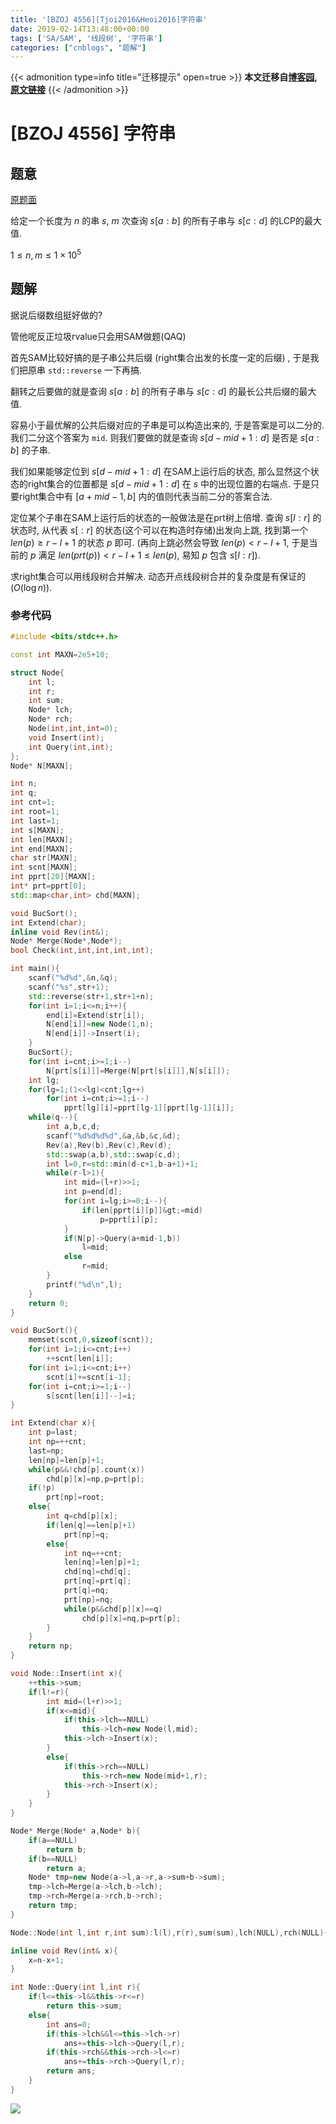 ```yaml
---
title: '[BZOJ 4556][Tjoi2016&Heoi2016]字符串'
date: 2019-02-14T13:48:00+00:00
tags: ['SA/SAM', '线段树', '字符串']
categories: ["cnblogs", "题解"]
---
```

{{< admonition type=info title="迁移提示" open=true >}}
**本文迁移自[博客园](https://rvalue.cnblogs.com), [原文链接](http://www.cnblogs.com/rvalue/archive/2019/02/14/10380954.html)**
{{< /admonition >}}

# [BZOJ 4556] 字符串

## 题意

[原题面](https://www.lydsy.com/JudgeOnline/problem.php?id=4556)

给定一个长度为 $n$ 的串 $s$, $m$ 次查询 $s[a:b]$ 的所有子串与 $s[c:d]$ 的LCP的最大值.

$1\le n,m\le1\times 10^5$

## 题解

据说后缀数组挺好做的?

管他呢反正垃圾rvalue只会用SAM做题(QAQ)

首先SAM比较好搞的是子串公共后缀 (right集合出发的长度一定的后缀) , 于是我们把原串 `std::reverse` 一下再搞.

翻转之后要做的就是查询 $s[a:b]$ 的所有子串与 $s[c:d]$ 的最长公共后缀的最大值.

容易小于最优解的公共后缀对应的子串是可以构造出来的, 于是答案是可以二分的. 我们二分这个答案为 `mid`. 则我们要做的就是查询 $s[d-mid+1:d]$ 是否是 $s[a:b]$ 的子串.

我们如果能够定位到 $s[d-mid+1:d]$ 在SAM上运行后的状态, 那么显然这个状态的right集合的位置都是 $s[d-mid+1:d]$ 在 $s$ 中的出现位置的右端点. 于是只要right集合中有 $[a+mid-1,b]$ 内的值则代表当前二分的答案合法.

定位某个子串在SAM上运行后的状态的一般做法是在prt树上倍增. 查询 $s[l:r]$ 的状态时, 从代表 $s[:r]$ 的状态(这个可以在构造时存储)出发向上跳, 找到第一个 $len(p)\ge r-l+1$ 的状态 $p$ 即可. (再向上跳必然会导致 $len(p)<r-l+1$, 于是当前的 $p$ 满足 $len(prt(p))<r-l+1\le len(p)$, 易知 $p$ 包含 $s[l:r]$).

求right集合可以用线段树合并解决. 动态开点线段树合并的复杂度是有保证的 ($O(\log n)$).

### 参考代码

```cpp
#include <bits/stdc++.h>

const int MAXN=2e5+10;

struct Node{
	int l;
	int r;
	int sum;
	Node* lch;
	Node* rch;
	Node(int,int,int=0);
	void Insert(int);
	int Query(int,int);
};
Node* N[MAXN];

int n;
int q;
int cnt=1;
int root=1;
int last=1;
int s[MAXN];
int len[MAXN];
int end[MAXN];
char str[MAXN];
int scnt[MAXN];
int pprt[20][MAXN];
int* prt=pprt[0];
std::map<char,int> chd[MAXN];

void BucSort();
int Extend(char);
inline void Rev(int&);
Node* Merge(Node*,Node*);
bool Check(int,int,int,int,int);

int main(){
	scanf("%d%d",&n,&q);
	scanf("%s",str+1);
	std::reverse(str+1,str+1+n);
	for(int i=1;i<=n;i++){
		end[i]=Extend(str[i]);
		N[end[i]]=new Node(1,n);
		N[end[i]]->Insert(i);
	}
	BucSort();
	for(int i=cnt;i>=1;i--)
		N[prt[s[i]]]=Merge(N[prt[s[i]]],N[s[i]]);
	int lg;
	for(lg=1;(1<<lg)<cnt;lg++)
		for(int i=cnt;i>=1;i--)
			pprt[lg][i]=pprt[lg-1][pprt[lg-1][i]];
	while(q--){
		int a,b,c,d;
		scanf("%d%d%d%d",&a,&b,&c,&d);
		Rev(a),Rev(b),Rev(c),Rev(d);
		std::swap(a,b),std::swap(c,d);
		int l=0,r=std::min(d-c+1,b-a+1)+1;
		while(r-l>1){
			int mid=(l+r)>>1;
			int p=end[d];
			for(int i=lg;i>=0;i--){
				if(len[pprt[i][p]]&gt;=mid)
					p=pprt[i][p];
			}
			if(N[p]->Query(a+mid-1,b))
				l=mid;
			else
				r=mid;
		}
		printf("%d\n",l);
	}
	return 0;
}

void BucSort(){
	memset(scnt,0,sizeof(scnt));
	for(int i=1;i<=cnt;i++)
		++scnt[len[i]];
	for(int i=1;i<=cnt;i++)
		scnt[i]+=scnt[i-1];
	for(int i=cnt;i>=1;i--)
		s[scnt[len[i]]--]=i;
}

int Extend(char x){
	int p=last;
	int np=++cnt;
	last=np;
	len[np]=len[p]+1;
	while(p&&!chd[p].count(x))
		chd[p][x]=np,p=prt[p];
	if(!p)
		prt[np]=root;
	else{
		int q=chd[p][x];
		if(len[q]==len[p]+1)
			prt[np]=q;
		else{
			int nq=++cnt;
			len[nq]=len[p]+1;
			chd[nq]=chd[q];
			prt[nq]=prt[q];
			prt[q]=nq;
			prt[np]=nq;
			while(p&&chd[p][x]==q)
				chd[p][x]=nq,p=prt[p];
		}
	}
	return np;
}

void Node::Insert(int x){
	++this->sum;
	if(l!=r){
		int mid=(l+r)>>1;
		if(x<=mid){
			if(this->lch==NULL)
				this->lch=new Node(l,mid);
			this->lch->Insert(x);
		}
		else{
			if(this->rch==NULL)
				this->rch=new Node(mid+1,r);
			this->rch->Insert(x);
		}
	}
}

Node* Merge(Node* a,Node* b){
	if(a==NULL)
		return b;
	if(b==NULL)
		return a;
	Node* tmp=new Node(a->l,a->r,a->sum+b->sum);
	tmp->lch=Merge(a->lch,b->lch);
	tmp->rch=Merge(a->rch,b->rch);
	return tmp;
}

Node::Node(int l,int r,int sum):l(l),r(r),sum(sum),lch(NULL),rch(NULL){}

inline void Rev(int& x){
	x=n-x+1;
}

int Node::Query(int l,int r){
	if(l<=this->l&&this->r<=r)
		return this->sum;
	else{
		int ans=0;
		if(this->lch&&l<=this->lch->r)
			ans+=this->lch->Query(l,r);
		if(this->rch&&this->rch->l<=r)
			ans+=this->rch->Query(l,r);
		return ans;
	}
}

```

![](https://pic.rvalue.moe/2021/08/02/980df20b80344.jpg)
